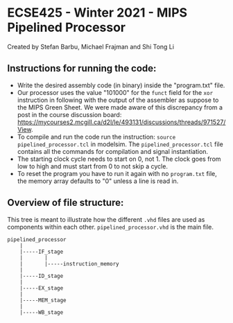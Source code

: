 # ECSE425 - Winter 2021 - MIPS Pipelined Processor
Created by Stefan Barbu, Michael Frajman and Shi Tong Li

## Instructions for running the code:
- Write the desired assembly code (in binary) inside the "program.txt" file.
- Our processor uses the value "101000" for the `funct` field for the `xor` instruction in following with the output of the assembler as suppose to the MIPS Green Sheet. We were made aware of this discrepancy from a post in the course discussion board: https://mycourses2.mcgill.ca/d2l/le/493131/discussions/threads/971527/View.
- To compile and run the code run the instruction: `source pipelined_processor.tcl` in modelsim. The `pipelined_processor.tcl` file contains all the commands for compilation and signal instantiation.
- The starting clock cycle needs to start on 0, not 1. The clock goes from low to high and must start from 0 to not skip a cycle.
- To reset the program you have to run it again with no `program.txt` file, the memory array defaults to "0" unless a line is read in.

## Overview of file structure:
This tree is meant to illustrate how the different `.vhd` files are used as components within each other. `pipelined_processor.vhd` is the main file.

```
pipelined_processor
    |
    |-----IF_stage
    |       |
    |       |-----instruction_memory
    |       
    |-----ID_stage
    |
    |-----EX_stage
    |
    |-----MEM_stage
    |
    |-----WB_stage   
```
